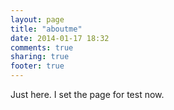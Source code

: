 ```yaml
---
layout: page
title: "aboutme"
date: 2014-01-17 18:32
comments: true
sharing: true
footer: true
---
```


Just here. I set the page for test now.
